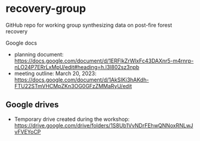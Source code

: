 # recovery-group

GitHub repo for working group synthesizing data on post-fire forest recovery

Google docs
- planning document: https://docs.google.com/document/d/1ERFlkZrWlxFc43DAXnr5-m4rnrp-nLO24P7ERrLxMpU/edit#heading=h.l3l802sz3npb
- meeting outline: March 20, 2023: https://docs.google.com/document/d/1AkSIKi3hAKdh-FTU22STmVHCMpZKn3OG0GFzZMMaRyU/edit

## Google drives

- Temporary drive created during the workshop: https://drive.google.com/drive/folders/1S8Ub1VvNDrFEhwQNNoxRNLwJvFVEYoCP
